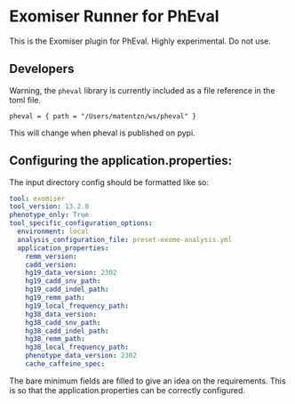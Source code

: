 # Exomiser Runner for PhEval

This is the Exomiser plugin for PhEval. Highly experimental. Do not use.

## Developers

Warning, the `pheval` library is currently included as a file reference in the toml file.

```
pheval = { path = "/Users/matentzn/ws/pheval" }
```

This will change when pheval is published on pypi.

## Configuring the application.properties:

The input directory config should be formatted like so:

```yaml
tool: exomiser
tool_version: 13.2.0
phenotype_only: True
tool_specific_configuration_options:
  environment: local
  analysis_configuration_file: preset-exome-analysis.yml
  application_properties:
    remm_version:
    cadd_version:
    hg19_data_version: 2302
    hg19_cadd_snv_path:
    hg19_cadd_indel_path:
    hg19_remm_path:
    hg19_local_frequency_path:
    hg38_data_version:
    hg38_cadd_snv_path:
    hg38_cadd_indel_path:
    hg38_remm_path:
    hg38_local_frequency_path:
    phenotype_data_version: 2302
    cache_caffeine_spec:
```
The bare minimum fields are filled to give an idea on the requirements. This is so that the application.properties can be correctly configured.